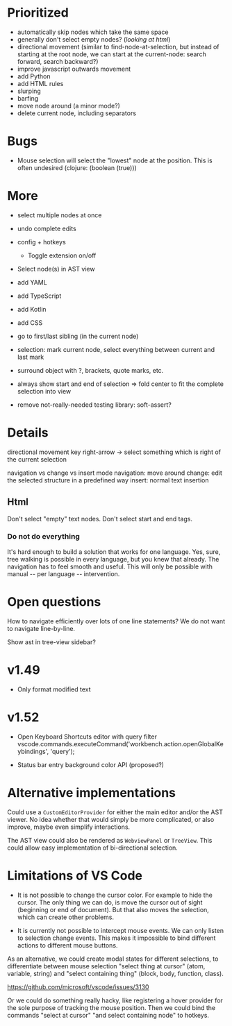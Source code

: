 # Prioritized
- automatically skip nodes which take the same space
- generally don't select empty nodes? (*looking at html*)
- directional movement (similar to find-node-at-selection, but instead of starting at the root node, we can start at the current-node: search forward, search backward?)
- improve javascript outwards movement
- add Python
- add HTML rules
- slurping
- barfing
- move node around (a minor mode?)
- delete current node, including separators

# Bugs
- Mouse selection will select the "lowest" node at the position. This is often undesired (clojure: (boolean (true)))

# More
- select multiple nodes at once
- undo complete edits
- config + hotkeys
    - Toggle extension on/off
- Select node(s) in AST view
- add YAML
- add TypeScript
- add Kotlin
- add CSS
- go to first/last sibling (in the current node)
- selection: mark current node, select everything between current and last mark
- surround object with ?, brackets, quote marks, etc.

- always show start and end of selection => fold center to fit the complete selection into view

- remove not-really-needed testing library: soft-assert?

# Details

directional movement
key right-arrow -> select something which is right of the current selection

navigation vs change vs insert mode
navigation: move around
change: edit the selected structure in a predefined way
insert: normal text insertion

## Html

Don't select "empty" text nodes.
Don't select start and end tags.

### Do not do everything

It's hard enough to build a solution that works for one language. Yes, sure, tree walking is possible in every language, but you knew that already. The navigation has to feel smooth and useful. This will only be possible with manual -- per language -- intervention.

# Open questions

How to navigate efficiently over lots of one line statements? We do not want to navigate line-by-line.


Show ast in tree-view sidebar?

# v1.49
- Only format modified text

# v1.52

- Open Keyboard Shortcuts editor with query filter
vscode.commands.executeCommand('workbench.action.openGlobalKeybindings', 'query');

- Status bar entry background color API (proposed?)


# Alternative implementations

Could use a `CustomEditorProvider` for either the main editor and/or the AST viewer. No idea whether that would simply be more complicated, or also improve, maybe even simplify interactions.

The AST view could also be rendered as `WebviewPanel` or `TreeView`. This could allow easy implementation of bi-directional selection.


# Limitations of VS Code

- It is not possible to change the cursor color. For example to hide the cursor. The only thing we can do, is move the cursor out of sight (beginning or end of document). But that also moves the selection, which can create other problems.

- It is currently not possible to intercept mouse events. We can only listen to selection change events.
This makes it impossible to bind different actions to different mouse buttons.

As an alternative, we could create modal states for different selections, to differentiate between mouse selection "select thing at cursor" (atom, variable, string) and "select containing thing" (block, body, function, class).

https://github.com/microsoft/vscode/issues/3130

Or we could do something really hacky, like registering a hover provider for the sole purpose of tracking the mouse position. Then we could bind the commands "select at cursor" "and select containing node" to hotkeys.
